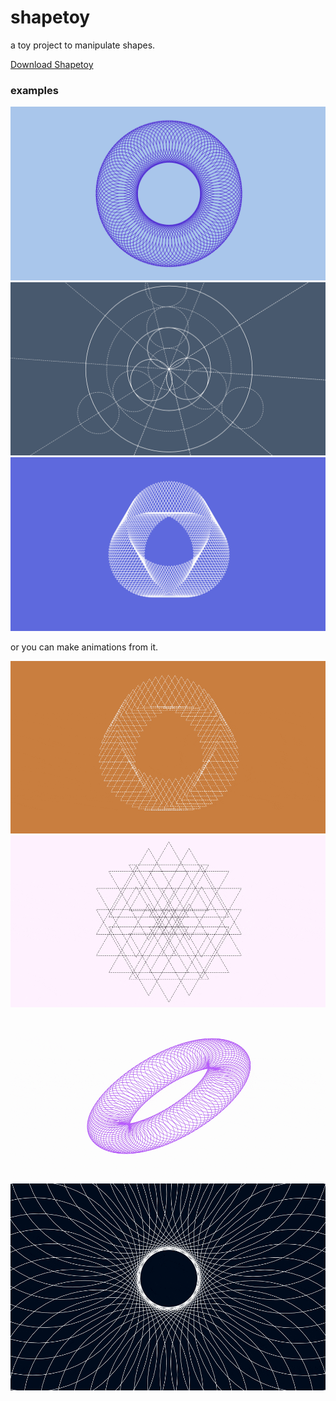 # shapetoy
a toy project to manipulate shapes.

[Download Shapetoy](https://github.com/INCHMAN1900/shapetoy/releases)

### examples

![screenshot1](https://github.com/INCHMAN1900/shapetoy/blob/main/shapebox-screenshot-ab28708b-3a39-4a0a-b40f-dccb860b11c2.png)
![screenshot2](https://github.com/INCHMAN1900/shapetoy/blob/main/shapebox-screenshot-e4d4b82a-136a-4a4e-a02f-39270d6abccf.png)
![screenshot3](https://github.com/INCHMAN1900/shapetoy/blob/main/shapebox-screenshot-faba0fbe-d4e3-4ee3-9045-80f122bbd758.png)

or you can make animations from it.

![animation1](https://github.com/INCHMAN1900/shapetoy/blob/main/triangle-animation.gif)
![animation2](https://github.com/INCHMAN1900/shapetoy/blob/main/hexagram-animation.gif)
![animation3](https://github.com/INCHMAN1900/shapetoy/blob/main/circle-animation.gif)
![animation4](https://github.com/INCHMAN1900/shapetoy/blob/main/circle-animation-2.gif)

